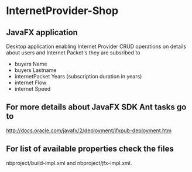 # InternetProvider-Shop
## JavaFX application

Desktop application enabling Internet Provider CRUD operations on details about users and Internet Packet's they are subsribed to 
- buyers Name
- buyers Lastname 
- internetPacket Years  (subscription duration in years)
- internet Flow
- internet Speed

##  For more details about JavaFX SDK Ant tasks go to
http://docs.oracle.com/javafx/2/deployment/jfxpub-deployment.htm
## For list of available properties check the files
nbproject/build-impl.xml and nbproject/jfx-impl.xml.
